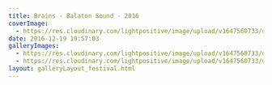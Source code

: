 ```yaml
---
title: Brains - Balaton Sound - 2016
coverImage:
  - https://res.cloudinary.com/lightpositive/image/upload/v1647560733/uploads/Brains%20-%20Balaton%20Sound%20-%202016/brainssound1.jpg
date: 2016-12-19 19:57:03
galleryImages: 
  - https://res.cloudinary.com/lightpositive/image/upload/v1647560733/uploads/Brains%20-%20Balaton%20Sound%20-%202016/brainssound.jpg
  - https://res.cloudinary.com/lightpositive/image/upload/v1647560733/uploads/Brains%20-%20Balaton%20Sound%20-%202016/brainssound1.jpg
layout: galleryLayout_festival.html
---
```

